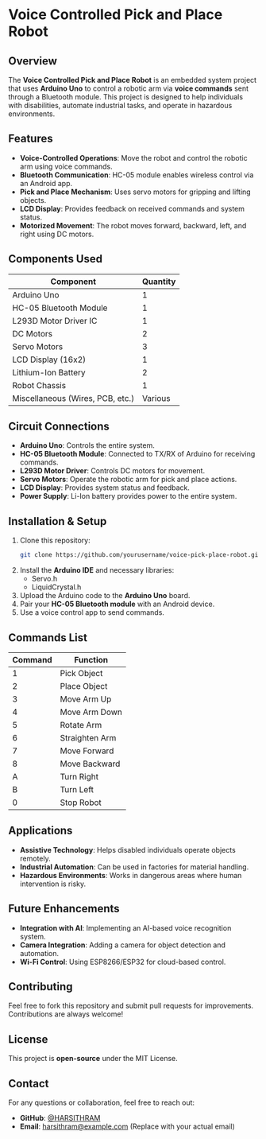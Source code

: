 # Voice Controlled Pick and Place Robot

## Overview
The **Voice Controlled Pick and Place Robot** is an embedded system project that uses **Arduino Uno** to control a robotic arm via **voice commands** sent through a Bluetooth module. This project is designed to help individuals with disabilities, automate industrial tasks, and operate in hazardous environments.

## Features
- **Voice-Controlled Operations**: Move the robot and control the robotic arm using voice commands.
- **Bluetooth Communication**: HC-05 module enables wireless control via an Android app.
- **Pick and Place Mechanism**: Uses servo motors for gripping and lifting objects.
- **LCD Display**: Provides feedback on received commands and system status.
- **Motorized Movement**: The robot moves forward, backward, left, and right using DC motors.

## Components Used
| Component | Quantity |
|-----------|----------|
| Arduino Uno | 1 |
| HC-05 Bluetooth Module | 1 |
| L293D Motor Driver IC | 1 |
| DC Motors | 2 |
| Servo Motors | 3 |
| LCD Display (16x2) | 1 |
| Lithium-Ion Battery | 2 |
| Robot Chassis | 1 |
| Miscellaneous (Wires, PCB, etc.) | Various |

## Circuit Connections
- **Arduino Uno**: Controls the entire system.
- **HC-05 Bluetooth Module**: Connected to TX/RX of Arduino for receiving commands.
- **L293D Motor Driver**: Controls DC motors for movement.
- **Servo Motors**: Operate the robotic arm for pick and place actions.
- **LCD Display**: Provides system status and feedback.
- **Power Supply**: Li-Ion battery provides power to the entire system.

## Installation & Setup
1. Clone this repository:
   ```sh
   git clone https://github.com/yourusername/voice-pick-place-robot.git
   ```
2. Install the **Arduino IDE** and necessary libraries:
   - Servo.h
   - LiquidCrystal.h
3. Upload the Arduino code to the **Arduino Uno** board.
4. Pair your **HC-05 Bluetooth module** with an Android device.
5. Use a voice control app to send commands.

## Commands List
| Command | Function |
|---------|----------|
| 1 | Pick Object |
| 2 | Place Object |
| 3 | Move Arm Up |
| 4 | Move Arm Down |
| 5 | Rotate Arm |
| 6 | Straighten Arm |
| 7 | Move Forward |
| 8 | Move Backward |
| A | Turn Right |
| B | Turn Left |
| 0 | Stop Robot |

## Applications
- **Assistive Technology**: Helps disabled individuals operate objects remotely.
- **Industrial Automation**: Can be used in factories for material handling.
- **Hazardous Environments**: Works in dangerous areas where human intervention is risky.

## Future Enhancements
- **Integration with AI**: Implementing an AI-based voice recognition system.
- **Camera Integration**: Adding a camera for object detection and automation.
- **Wi-Fi Control**: Using ESP8266/ESP32 for cloud-based control.

## Contributing
Feel free to fork this repository and submit pull requests for improvements. Contributions are always welcome!

## License
This project is **open-source** under the MIT License.

## Contact
For any questions or collaboration, feel free to reach out:
- **GitHub**: [@HARSITHRAM](https://github.com/HARSITHRAM)
- **Email**: harsithram@example.com (Replace with your actual email)

